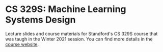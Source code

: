 # CS 329S: Machine Learning Systems Design

Lecture slides and course materials for Standford's CS 329S course that was taugh in the Winter 2021 session. You can find more details in the [course website](https://stanford-cs329s.github.io/2021/).
